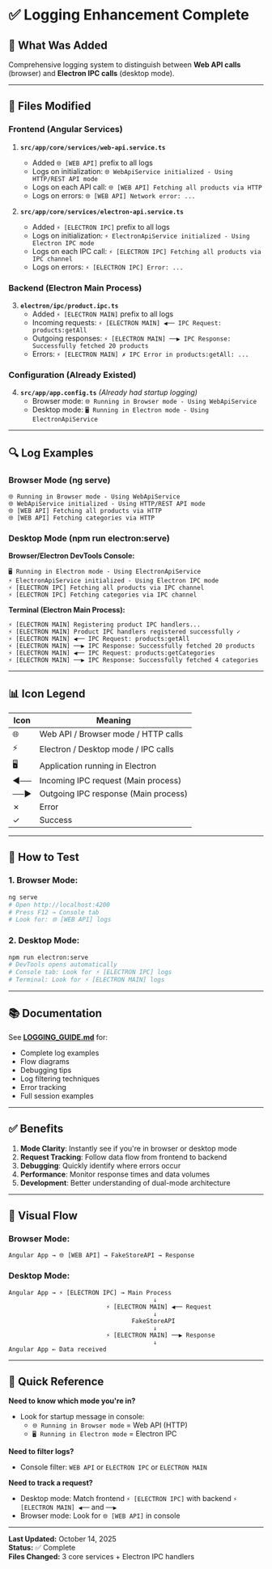 # ✅ Logging Enhancement Complete

## 🎯 What Was Added

Comprehensive logging system to distinguish between **Web API calls** (browser) and **Electron IPC calls** (desktop mode).

---

## 📝 Files Modified

### Frontend (Angular Services)
1. **`src/app/core/services/web-api.service.ts`**
   - Added `🌐 [WEB API]` prefix to all logs
   - Logs on initialization: `🌐 WebApiService initialized - Using HTTP/REST API mode`
   - Logs on each API call: `🌐 [WEB API] Fetching all products via HTTP`
   - Logs on errors: `🌐 [WEB API] Network error: ...`

2. **`src/app/core/services/electron-api.service.ts`**
   - Added `⚡ [ELECTRON IPC]` prefix to all logs
   - Logs on initialization: `⚡ ElectronApiService initialized - Using Electron IPC mode`
   - Logs on each IPC call: `⚡ [ELECTRON IPC] Fetching all products via IPC channel`
   - Logs on errors: `⚡ [ELECTRON IPC] Error: ...`

### Backend (Electron Main Process)
3. **`electron/ipc/product.ipc.ts`**
   - Added `⚡ [ELECTRON MAIN]` prefix to all logs
   - Incoming requests: `⚡ [ELECTRON MAIN] ◀── IPC Request: products:getAll`
   - Outgoing responses: `⚡ [ELECTRON MAIN] ──▶ IPC Response: Successfully fetched 20 products`
   - Errors: `⚡ [ELECTRON MAIN] ✗ IPC Error in products:getAll: ...`

### Configuration (Already Existed)
4. **`src/app/app.config.ts`** _(Already had startup logging)_
   - Browser mode: `🌐 Running in Browser mode - Using WebApiService`
   - Desktop mode: `🖥️ Running in Electron mode - Using ElectronApiService`

---

## 🔍 Log Examples

### Browser Mode (ng serve)
```
🌐 Running in Browser mode - Using WebApiService
🌐 WebApiService initialized - Using HTTP/REST API mode
🌐 [WEB API] Fetching all products via HTTP
🌐 [WEB API] Fetching categories via HTTP
```

### Desktop Mode (npm run electron:serve)

**Browser/Electron DevTools Console:**
```
🖥️ Running in Electron mode - Using ElectronApiService
⚡ ElectronApiService initialized - Using Electron IPC mode
⚡ [ELECTRON IPC] Fetching all products via IPC channel
⚡ [ELECTRON IPC] Fetching categories via IPC channel
```

**Terminal (Electron Main Process):**
```
⚡ [ELECTRON MAIN] Registering product IPC handlers...
⚡ [ELECTRON MAIN] Product IPC handlers registered successfully ✓
⚡ [ELECTRON MAIN] ◀── IPC Request: products:getAll
⚡ [ELECTRON MAIN] ──▶ IPC Response: Successfully fetched 20 products
⚡ [ELECTRON MAIN] ◀── IPC Request: products:getCategories
⚡ [ELECTRON MAIN] ──▶ IPC Response: Successfully fetched 4 categories
```

---

## 📊 Icon Legend

| Icon | Meaning |
|------|---------|
| 🌐 | Web API / Browser mode / HTTP calls |
| ⚡ | Electron / Desktop mode / IPC calls |
| 🖥️ | Application running in Electron |
| ◀── | Incoming IPC request (Main process) |
| ──▶ | Outgoing IPC response (Main process) |
| ✗ | Error |
| ✓ | Success |

---

## 🧪 How to Test

### 1. **Browser Mode:**
```bash
ng serve
# Open http://localhost:4200
# Press F12 → Console tab
# Look for: 🌐 [WEB API] logs
```

### 2. **Desktop Mode:**
```bash
npm run electron:serve
# DevTools opens automatically
# Console tab: Look for ⚡ [ELECTRON IPC] logs
# Terminal: Look for ⚡ [ELECTRON MAIN] logs
```

---

## 📚 Documentation

See **[LOGGING_GUIDE.md](./LOGGING_GUIDE.md)** for:
- Complete log examples
- Flow diagrams
- Debugging tips
- Log filtering techniques
- Error tracking
- Full session examples

---

## ✅ Benefits

1. **Mode Clarity**: Instantly see if you're in browser or desktop mode
2. **Request Tracking**: Follow data flow from frontend to backend
3. **Debugging**: Quickly identify where errors occur
4. **Performance**: Monitor response times and data volumes
5. **Development**: Better understanding of dual-mode architecture

---

## 🎨 Visual Flow

### Browser Mode:
```
Angular App → 🌐 [WEB API] → FakeStoreAPI → Response
```

### Desktop Mode:
```
Angular App → ⚡ [ELECTRON IPC] → Main Process
                                        ↓
                           ⚡ [ELECTRON MAIN] ◀── Request
                                        ↓
                                  FakeStoreAPI
                                        ↓
                           ⚡ [ELECTRON MAIN] ──▶ Response
                                        ↓
Angular App ← Data received
```

---

## 🚀 Quick Reference

**Need to know which mode you're in?**
- Look for startup message in console:
  - `🌐 Running in Browser mode` = Web API (HTTP)
  - `🖥️ Running in Electron mode` = Electron IPC

**Need to filter logs?**
- Console filter: `WEB API` or `ELECTRON IPC` or `ELECTRON MAIN`

**Need to track a request?**
- Desktop mode: Match frontend `⚡ [ELECTRON IPC]` with backend `⚡ [ELECTRON MAIN] ◀──` and `──▶`
- Browser mode: Look for `🌐 [WEB API]` in console

---

**Last Updated:** October 14, 2025  
**Status:** ✅ Complete  
**Files Changed:** 3 core services + Electron IPC handlers
